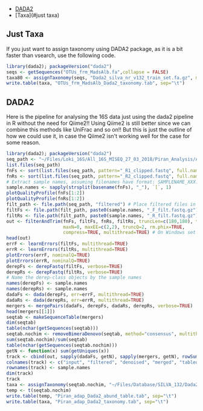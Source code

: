 -   [DADA2](#dada2)
-   [Taxa](#just taxa)

Just Taxa
---------

If you just want to assign taxonomy using DADA2 package, as it is a bit faster than vsearch, use the following code.

``` r
library(dada2); packageVersion("dada2")
seqs <- getSequences("OTUs_frm_MadsAlb.fa",collapse = FALSE)
taxa80 <- assignTaxonomy(seqs, "Dada2_silva_nr_v132_train_set.fa.gz", minBoot=80, multithread=10)
write.table(taxa, "OTUs_frm_MadsAlb_Dada2_taxonomy.tab", sep="\t")
```



DADA2
-----

Here is the pipeline for analysing the 16S data just using the dada2 pipeline in R without the need for Qiime2!! Using Qiime2 is still better since we can combine this methods like UniFrac and so on!! But this is just the outline of how we could use it, in case the Qiime2 isn't working well for the case for some reason.

``` r
library(dada2); packageVersion("dada2")
seq_path <- "~/Files/Loki_16S/All_16S_MISEQ_27_03_2018/Piran_Analysis/Adapter_clipped_frm_LGC/Piran_analysis/Samples/"
list.files(seq_path)
fnFs <- sort(list.files(seq_path, pattern="_R1_clipped.fastq", full.names = TRUE))
fnRs <- sort(list.files(seq_path, pattern="_R2_clipped.fastq", full.names = TRUE))
# Extract sample names, assuming filenames have format: SAMPLENAME_XXX.fastq
sample.names <- sapply(strsplit(basename(fnFs), "_"), `[`, 1)
plotQualityProfile(fnFs[1:2])
plotQualityProfile(fnRs[1:2])
filt_path <- file.path(seq_path, "filtered") # Place filtered files in filtered/ subdirectory
filtFs <- file.path(filt_path, paste0(sample.names, "_F_filt.fastq.gz"))
filtRs <- file.path(filt_path, paste0(sample.names, "_R_filt.fastq.gz"))
out <- filterAndTrim(fnFs, filtFs, fnRs, filtRs, truncLen=c(180,180), trimLeft=c(10,10),
                     maxN=0, maxEE=c(2,2), truncQ=2, rm.phix=TRUE,
                     compress=TRUE, multithread=TRUE) # On Windows set multithread=FALSE
head(out)
errF <- learnErrors(filtFs, multithread=TRUE)
errR <- learnErrors(filtRs, multithread=TRUE)
plotErrors(errF, nominalQ=TRUE)
plotErrors(errR, nominalQ=TRUE)
derepFs <- derepFastq(filtFs, verbose=TRUE)
derepRs <- derepFastq(filtRs, verbose=TRUE)
# Name the derep-class objects by the sample names
names(derepFs) <- sample.names
names(derepRs) <- sample.names
dadaFs <- dada(derepFs, err=errF, multithread=TRUE)
dadaRs <- dada(derepRs, err=errR, multithread=TRUE)
mergers <- mergePairs(dadaFs, derepFs, dadaRs, derepRs, verbose=TRUE)
head(mergers[[1]])
seqtab <- makeSequenceTable(mergers)
dim(seqtab)
table(nchar(getSequences(seqtab)))
seqtab.nochim <- removeBimeraDenovo(seqtab, method="consensus", multithread=TRUE, verbose=TRUE)
sum(seqtab.nochim)/sum(seqtab)
table(nchar(getSequences(seqtab.nochim)))
getN <- function(x) sum(getUniques(x))
track <- cbind(out, sapply(dadaFs, getN), sapply(mergers, getN), rowSums(seqtab), rowSums(seqtab.nochim))
colnames(track) <- c("input", "filtered", "denoised", "merged", "tabled", "nonchim")
rownames(track) <- sample.names
dim(track)
track
taxa <- assignTaxonomy(seqtab.nochim, "~/Files/Database/SILVA_132/Dada2_silva_nr_v132_train_set.fa.gz", multithread=TRUE)
temp <- t(seqtab.nochim)
write.table(temp, "Piran_adap_Dada2_abund_table.tab", sep="\t")
write.table(taxa, "Piran_adap_Dada2_taxonomy.tab", sep="\t")
```
